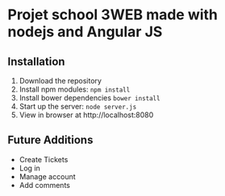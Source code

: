 # Projet school 3WEB made with nodejs and Angular JS


## Installation
1. Download the repository
2. Install npm modules: `npm install`
3. Install bower dependencies `bower install`
4. Start up the server: `node server.js`
5. View in browser at http://localhost:8080


## Future Additions
- Create Tickets
- Log in 
- Manage account
- Add comments
